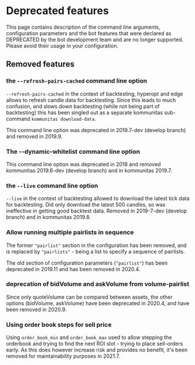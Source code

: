 # Deprecated features

This page contains description of the command line arguments, configuration parameters
and the bot features that were declared as DEPRECATED by the bot development team
and are no longer supported. Please avoid their usage in your configuration.

## Removed features

### the `--refresh-pairs-cached` command line option

`--refresh-pairs-cached` in the context of backtesting, hyperopt and edge allows to refresh candle data for backtesting.
Since this leads to much confusion, and slows down backtesting (while not being part of backtesting) this has been singled out as a separate kommunitas sub-command `kommunitas download-data`.

This command line option was deprecated in 2019.7-dev (develop branch) and removed in 2019.9.

### The **--dynamic-whitelist** command line option

This command line option was deprecated in 2018 and removed kommunitas 2019.6-dev (develop branch)
and in kommunitas 2019.7.

### the `--live` command line option

`--live` in the context of backtesting allowed to download the latest tick data for backtesting.
Did only download the latest 500 candles, so was ineffective in getting good backtest data.
Removed in 2019-7-dev (develop branch) and in kommunitas 2019.8.

### Allow running multiple pairlists in sequence

The former `"pairlist"` section in the configuration has been removed, and is replaced by `"pairlists"` - being a list to specify a sequence of pairlists.

The old section of configuration parameters (`"pairlist"`) has been deprecated in 2019.11 and has been removed in 2020.4.

### deprecation of bidVolume and askVolume from volume-pairlist

Since only quoteVolume can be compared between assets, the other options (bidVolume, askVolume) have been deprecated in 2020.4, and have been removed in 2020.9.

### Using order book steps for sell price

Using `order_book_min` and `order_book_max` used to allow stepping the orderbook and trying to find the next ROI slot - trying to place sell-orders early.
As this does however increase risk and provides no benefit, it's been removed for maintainability purposes in 2021.7.
